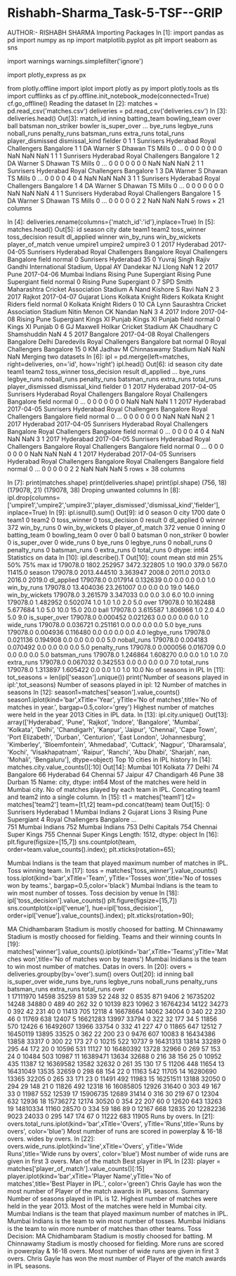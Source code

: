 # Rishabh-Sharma_Task-5-TSF--GRIP
AUTHOR:- RISHABH SHARMA
Importing Packages
In [1]:
import pandas as pd
import numpy as np
import matplotlib.pyplot as plt
import seaborn as sns

import warnings 
warnings.simplefilter('ignore')

import plotly_express as px

from plotly.offline import iplot
import plotly as py
import plotly.tools as tls
import cufflinks as cf
py.offline.init_notebook_mode(connected=True)
cf.go_offline()
Reading the dataset
In [2]:
matches = pd.read_csv('matches.csv')
deliveries = pd.read_csv('deliveries.csv')
In [3]:
deliveries.head()
Out[3]:
match_id	inning	batting_team	bowling_team	over	ball	batsman	non_striker	bowler	is_super_over	...	bye_runs	legbye_runs	noball_runs	penalty_runs	batsman_runs	extra_runs	total_runs	player_dismissed	dismissal_kind	fielder
0	1	1	Sunrisers Hyderabad	Royal Challengers Bangalore	1	1	DA Warner	S Dhawan	TS Mills	0	...	0	0	0	0	0	0	0	NaN	NaN	NaN
1	1	1	Sunrisers Hyderabad	Royal Challengers Bangalore	1	2	DA Warner	S Dhawan	TS Mills	0	...	0	0	0	0	0	0	0	NaN	NaN	NaN
2	1	1	Sunrisers Hyderabad	Royal Challengers Bangalore	1	3	DA Warner	S Dhawan	TS Mills	0	...	0	0	0	0	4	0	4	NaN	NaN	NaN
3	1	1	Sunrisers Hyderabad	Royal Challengers Bangalore	1	4	DA Warner	S Dhawan	TS Mills	0	...	0	0	0	0	0	0	0	NaN	NaN	NaN
4	1	1	Sunrisers Hyderabad	Royal Challengers Bangalore	1	5	DA Warner	S Dhawan	TS Mills	0	...	0	0	0	0	0	2	2	NaN	NaN	NaN
5 rows × 21 columns

In [4]:
deliveries.rename(columns={'match_id':'id'},inplace=True)
In [5]:
matches.head()
Out[5]:
id	season	city	date	team1	team2	toss_winner	toss_decision	result	dl_applied	winner	win_by_runs	win_by_wickets	player_of_match	venue	umpire1	umpire2	umpire3
0	1	2017	Hyderabad	2017-04-05	Sunrisers Hyderabad	Royal Challengers Bangalore	Royal Challengers Bangalore	field	normal	0	Sunrisers Hyderabad	35	0	Yuvraj Singh	Rajiv Gandhi International Stadium, Uppal	AY Dandekar	NJ Llong	NaN
1	2	2017	Pune	2017-04-06	Mumbai Indians	Rising Pune Supergiant	Rising Pune Supergiant	field	normal	0	Rising Pune Supergiant	0	7	SPD Smith	Maharashtra Cricket Association Stadium	A Nand Kishore	S Ravi	NaN
2	3	2017	Rajkot	2017-04-07	Gujarat Lions	Kolkata Knight Riders	Kolkata Knight Riders	field	normal	0	Kolkata Knight Riders	0	10	CA Lynn	Saurashtra Cricket Association Stadium	Nitin Menon	CK Nandan	NaN
3	4	2017	Indore	2017-04-08	Rising Pune Supergiant	Kings XI Punjab	Kings XI Punjab	field	normal	0	Kings XI Punjab	0	6	GJ Maxwell	Holkar Cricket Stadium	AK Chaudhary	C Shamshuddin	NaN
4	5	2017	Bangalore	2017-04-08	Royal Challengers Bangalore	Delhi Daredevils	Royal Challengers Bangalore	bat	normal	0	Royal Challengers Bangalore	15	0	KM Jadhav	M Chinnaswamy Stadium	NaN	NaN	NaN
Merging two datasets
In [6]:
ipl = pd.merge(left=matches, right=deliveries, on='id', how='right')
ipl.head()
Out[6]:
id	season	city	date	team1	team2	toss_winner	toss_decision	result	dl_applied	...	bye_runs	legbye_runs	noball_runs	penalty_runs	batsman_runs	extra_runs	total_runs	player_dismissed	dismissal_kind	fielder
0	1	2017	Hyderabad	2017-04-05	Sunrisers Hyderabad	Royal Challengers Bangalore	Royal Challengers Bangalore	field	normal	0	...	0	0	0	0	0	0	0	NaN	NaN	NaN
1	1	2017	Hyderabad	2017-04-05	Sunrisers Hyderabad	Royal Challengers Bangalore	Royal Challengers Bangalore	field	normal	0	...	0	0	0	0	0	0	0	NaN	NaN	NaN
2	1	2017	Hyderabad	2017-04-05	Sunrisers Hyderabad	Royal Challengers Bangalore	Royal Challengers Bangalore	field	normal	0	...	0	0	0	0	4	0	4	NaN	NaN	NaN
3	1	2017	Hyderabad	2017-04-05	Sunrisers Hyderabad	Royal Challengers Bangalore	Royal Challengers Bangalore	field	normal	0	...	0	0	0	0	0	0	0	NaN	NaN	NaN
4	1	2017	Hyderabad	2017-04-05	Sunrisers Hyderabad	Royal Challengers Bangalore	Royal Challengers Bangalore	field	normal	0	...	0	0	0	0	0	2	2	NaN	NaN	NaN
5 rows × 38 columns

In [7]:
print(matches.shape)
print(deliveries.shape)
print(ipl.shape)
(756, 18)
(179078, 21)
(179078, 38)
Droping unwanted columns
In [8]:
ipl.drop(columns=['umpire1','umpire2','umpire3','player_dismissed','dismissal_kind','fielder'], inplace=True)
In [9]:
ipl.isnull().sum()
Out[9]:
id                    0
season                0
city               1700
date                  0
team1                 0
team2                 0
toss_winner           0
toss_decision         0
result                0
dl_applied            0
winner              372
win_by_runs           0
win_by_wickets        0
player_of_match     372
venue                 0
inning                0
batting_team          0
bowling_team          0
over                  0
ball                  0
batsman               0
non_striker           0
bowler                0
is_super_over         0
wide_runs             0
bye_runs              0
legbye_runs           0
noball_runs           0
penalty_runs          0
batsman_runs          0
extra_runs            0
total_runs            0
dtype: int64
Statistics on data
In [10]:
ipl.describe().T
Out[10]:
count	mean	std	min	25%	50%	75%	max
id	179078.0	1802.252957	3472.322805	1.0	190.0	379.0	567.0	11415.0
season	179078.0	2013.444510	3.363947	2008.0	2011.0	2013.0	2016.0	2019.0
dl_applied	179078.0	0.017914	0.132639	0.0	0.0	0.0	0.0	1.0
win_by_runs	179078.0	13.404036	23.261007	0.0	0.0	0.0	19.0	146.0
win_by_wickets	179078.0	3.261579	3.347033	0.0	0.0	3.0	6.0	10.0
inning	179078.0	1.482952	0.502074	1.0	1.0	1.0	2.0	5.0
over	179078.0	10.162488	5.677684	1.0	5.0	10.0	15.0	20.0
ball	179078.0	3.615587	1.806966	1.0	2.0	4.0	5.0	9.0
is_super_over	179078.0	0.000452	0.021263	0.0	0.0	0.0	0.0	1.0
wide_runs	179078.0	0.036721	0.251161	0.0	0.0	0.0	0.0	5.0
bye_runs	179078.0	0.004936	0.116480	0.0	0.0	0.0	0.0	4.0
legbye_runs	179078.0	0.021136	0.194908	0.0	0.0	0.0	0.0	5.0
noball_runs	179078.0	0.004183	0.070492	0.0	0.0	0.0	0.0	5.0
penalty_runs	179078.0	0.000056	0.016709	0.0	0.0	0.0	0.0	5.0
batsman_runs	179078.0	1.246864	1.608270	0.0	0.0	1.0	1.0	7.0
extra_runs	179078.0	0.067032	0.342553	0.0	0.0	0.0	0.0	7.0
total_runs	179078.0	1.313897	1.605422	0.0	0.0	1.0	1.0	10.0
No of seasons in IPL
In [11]:
tot_seasons = len(ipl['season'].unique())
print('Number of seasons played in ipl:',tot_seasons)
Number of seasons played in ipl: 12
Number of matches in seasons
In [12]:
season1=matches['season'].value_counts()
season1.iplot(kind='bar',xTitle='Year', yTitle='No of matches',title='No of matches in year.',
         bargap=0.5,color='grey')
Highest number of matches were held in the year 2013
Cities in IPL data.
In [13]:
ipl.city.unique()
Out[13]:
array(['Hyderabad', 'Pune', 'Rajkot', 'Indore', 'Bangalore', 'Mumbai',
       'Kolkata', 'Delhi', 'Chandigarh', 'Kanpur', 'Jaipur', 'Chennai',
       'Cape Town', 'Port Elizabeth', 'Durban', 'Centurion',
       'East London', 'Johannesburg', 'Kimberley', 'Bloemfontein',
       'Ahmedabad', 'Cuttack', 'Nagpur', 'Dharamsala', 'Kochi',
       'Visakhapatnam', 'Raipur', 'Ranchi', 'Abu Dhabi', 'Sharjah', nan,
       'Mohali', 'Bengaluru'], dtype=object)
Top 10 cities in IPL history
In [14]:
matches.city.value_counts()[:10]
Out[14]:
Mumbai        101
Kolkata        77
Delhi          74
Bangalore      66
Hyderabad      64
Chennai        57
Jaipur         47
Chandigarh     46
Pune           38
Durban         15
Name: city, dtype: int64
Most of the matches were held in Mumbai city.
No of matches played by each team in IPL.
Concating team1 and team2 into a single column.
In [15]:
t1 = matches['team1']
t2= matches['team2']
team=[t1,t2]
team=pd.concat(team)
team
Out[15]:
0              Sunrisers Hyderabad
1                   Mumbai Indians
2                    Gujarat Lions
3           Rising Pune Supergiant
4      Royal Challengers Bangalore
                  ...             
751                 Mumbai Indians
752                 Mumbai Indians
753                 Delhi Capitals
754            Chennai Super Kings
755            Chennai Super Kings
Length: 1512, dtype: object
In [16]:
plt.figure(figsize=[15,7])
sns.countplot(team, order=team.value_counts().index);
plt.xticks(rotation=65);

Mumbai Indians is the team that played maximum number of matches in IPL.
Toss winning team.
In [17]:
toss = matches['toss_winner'].value_counts()
toss.iplot(kind='bar',xTitle='Team', yTitle='Tosses won',title='No of tosses won by teams.',
         bargap=0.5,color='black')
Mumbai Indians is the team to win most number of tosses.
Toss decision by venue
In [18]:
ipl['toss_decision'].value_counts()
plt.figure(figsize=[15,7])
sns.countplot(x=ipl['venue'], hue=ipl['toss_decision'], order=ipl['venue'].value_counts().index);
plt.xticks(rotation=90);

MA Chidhambaram Stadium is mostly choosed for batting.
M Chinnawamy Stadium is mostly choosed for fielding.
Teams and their winning counts
In [19]:
matches['winner'].value_counts().iplot(kind='bar',xTitle='Teams',yTitle='Matches won',title='No of matches won by teams')
Mumbai Inidians is the team to win most number of matches.
Datas in overs.
In [20]:
overs = deliveries.groupby(by='over').sum()
overs
Out[20]:
id	inning	ball	is_super_over	wide_runs	bye_runs	legbye_runs	noball_runs	penalty_runs	batsman_runs	extra_runs	total_runs
over												
1	17111970	14598	35259	81	539	52	248	32	0	8535	871	9406
2	16735202	14248	34880	0	489	40	262	32	0	10139	823	10962
3	16764234	14122	34273	0	392	42	231	40	0	11413	705	12118
4	16678664	14062	34004	0	340	22	230	46	0	11769	638	12407
5	16621283	13997	33794	0	322	32	177	34	5	11856	570	12426
6	16492607	13966	33754	0	332	41	227	47	0	11865	647	12512
7	16450119	13895	33525	0	362	22	200	23	0	9476	607	10083
8	16434386	13858	33317	0	300	22	173	27	0	10215	522	10737
9	16431313	13814	33289	0	295	44	172	20	0	10596	531	11127
10	16480392	13728	32966	0	269	57	153	24	0	10484	503	10987
11	16389471	13634	32688	0	216	38	156	25	0	10952	435	11387
12	16369582	13582	32632	0	261	35	130	17	5	11206	448	11654
13	16431049	13535	32659	0	298	68	154	22	0	11163	542	11705
14	16280690	13365	32205	0	265	33	171	23	0	11491	492	11983
15	16251511	13188	32050	0	294	29	148	21	0	11826	492	12318
16	16085805	12926	31640	0	303	49	167	33	0	11987	552	12539
17	15906735	12689	31414	0	316	30	219	67	0	12304	632	12936
18	15736272	12174	30520	0	354	22	207	60	0	12620	643	13263
19	14810334	11160	28570	0	334	59	186	89	0	12167	668	12835
20	12282236	9023	24033	0	295	147	174	67	0	11222	683	11905
Runs by overs.
In [21]:
overs.total_runs.iplot(kind='bar',xTitle='Overs', yTitle='Runs',title='Runs by overs',
         color='blue')
Most number of runs are scored in powerplay & 16-18 overs.
wides by overs.
In [22]:
overs.wide_runs.iplot(kind='line',xTitle='Overs', yTitle='Wide Runs',title='Wide runs by overs',
         color='blue')
Most number of wide runs are given in first 3 overs.
Man of the match
Best player in IPL
In [23]:
player = matches['player_of_match'].value_counts()[:15]
player.iplot(kind='bar',xTitle='Player Name',yTitle='No of matches',title='Best Player in IPL.', color='green')
Chris Gayle has won the most number of Player of the match awards in IPL seasons.
Summary
Number of seasons played in IPL is 12.
Highest number of matches were held in the year 2013.
Most of the matches were held in Mumbai city.
Mumbai Indians is the team that played maximum number of matches in IPL.
Mumbai Indians is the team to win most number of tosses.
Mumbai Inidians is the team to win more number of matches than other teams.
Toss Decision:
MA Chidhambaram Stadium is mostly choosed for batting.
M Chinnawamy Stadium is mostly choosed for fielding.
More runs are scored in powerplay & 16-18 overs.
Most number of wide runs are given in first 3 overs.
Chris Gayle has won the most number of Player of the match awards in IPL seasons.
